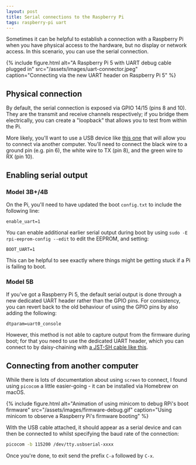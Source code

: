 ```yaml
---
layout: post
title: Serial connections to the Raspberry Pi
tags: raspberry-pi uart
---
```


Sometimes it can be helpful to establish a connection with a Raspberry Pi when you have physical access to the hardware, but no display or network access. In this scenario, you can use the serial connection.

{%
  include figure.html
    alt="A Raspberry Pi 5 with UART debug cable plugged in"
    src="/assets/images/uart-connector.jpeg"
    caption="Connecting via the new UART header on Raspberry Pi 5"
%}

## Physical connection

By default, the serial connection is exposed via GPIO 14/15 (pins 8 and 10). They are the transmit and receive channels respectively; if you bridge them electrically, you can create a "loopback" that allows you to test from within the Pi.

More likely, you'll want to use a USB device like [this one](https://shop.pimoroni.com/products/usb-to-uart-serial-console-cable) that will allow you to connect via another computer. You'll need to connect the black wire to a ground pin (e.g. pin 6), the white wire to TX (pin 8), and the green wire to RX (pin 10).

## Enabling serial output

### Model 3B+/4B

On the Pi, you'll need to have updated the boot `config.txt` to include the following line:

```
enable_uart=1
```

You can enable additional earlier serial output during boot by using `sudo -E rpi-eeprom-config --edit` to edit the EEPROM, and setting:

```
BOOT_UART=1
```

This can be helpful to see exactly where things might be getting stuck if a Pi is failing to boot.

### Model 5B

If you've got a Raspberry Pi 5, the default serial output is done through a new dedicated UART header rather than the GPIO pins. For consistency, you can revert back to the old behaviour of using the GPIO pins by also adding the following:

```
dtparam=uart0_console
```

However, this method is not able to capture output from the firmware during boot; for that you need to use the dedicated UART header, which you can connect to by daisy-chaining with [a JST-SH cable like this](https://shop.pimoroni.com/products/pimoroni-pico-debug-cable?variant=39412106920019).

## Connecting from another computer

While there is lots of documentation about using `screen` to connect, I found using `picocom` a little easier-going - it can be installed via Homebrew on macOS.

{%
  include figure.html
    alt="Animation of using minicom to debug RPi's boot firmware"
    src="/assets/images/firmware-debug.gif"
    caption="Using minicom to observe a Raspberry Pi's firmware booting"
%}

With the USB cable attached, it should appear as a serial device and can then be connected to whilst specifying the baud rate of the connection:

```bash
picocom -b 115200 /dev/tty.usbserial-xxxx
```

Once you're done, to exit send the prefix `C-a` followed by `C-x`.

